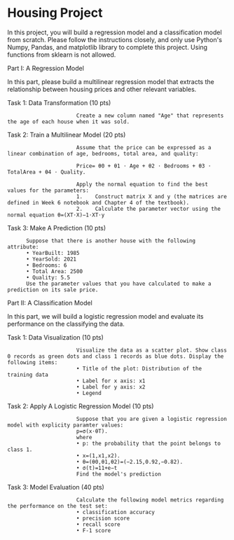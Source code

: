 # Housing Project

In this project, you will build a regression model and a classification model from scratch. Please follow the instructions closely, and only use Python's Numpy, Pandas, and matplotlib library to complete this project. Using functions from sklearn is not allowed.

Part I: A Regression Model

In this part, please build a multilinear regression model that extracts the relationship between housing prices and other relevant variables. 


Task 1: Data Transformation (10 pts)

                          Create a new column named "Age" that represents the age of each house when it was sold.


Task 2: Train a Multilinear Model (20 pts)

                          Assume that the price can be expressed as a linear combination of age, bedrooms, total area, and quality:

                          Price= θ0 + θ1 ⋅ Age + θ2 ⋅ Bedrooms + θ3 ⋅ TotalArea + θ4 ⋅ Quality.

                          Apply the normal equation to find the best values for the parameters:
                          1.	Construct matrix X and y (the matrices are defined in Week 6 notebook and Chapter 4 of the textbook).
                          2.	Calculate the parameter vector using the normal equation θ=(XT⋅X)−1⋅XT⋅y


 Task 3: Make A Prediction (10 pts)

          Suppose that there is another house with the following attribute:
          •	YearBuilt: 1985
          •	YearSold: 2021
          •	Bedrooms: 6
          •	Total Area: 2500
          •	Quality: 5.5
          Use the parameter values that you have calculated to make a prediction on its sale price.



Part II: A Classification Model

  In this part, we will build a logistic regression model and evaluate its performance on the classifying the data.


Task 1: Data Visualization (10 pts)

                          Visualize the data as a scatter plot. Show class 0 records as green dots and class 1 records as blue dots. Display the following items:
                          •	Title of the plot: Distribution of the training data
                          •	Label for x axis: x1
                          •	Label for y axis: x2
                          •	Legend


Task 2: Apply A Logistic Regression Model (10 pts)

                          Suppose that you are given a logistic regression model with explicity paramter values:
                          p=σ(x⋅θT).
                          where
                          •	p: the probability that the point belongs to class 1.
                          •	x=(1,x1,x2).
                          •	θ=(θ0,θ1,θ2)=(−2.15,0.92,−0.82).
                          •	σ(t)=11+e−t
                          Find the model's prediction


Task 3: Model Evaluation (40 pts)

                          Calculate the following model metrics regarding the performance on the test set:
                          •	classification accuracy
                          •	precision score
                          •	recall score
                          •	F-1 score



